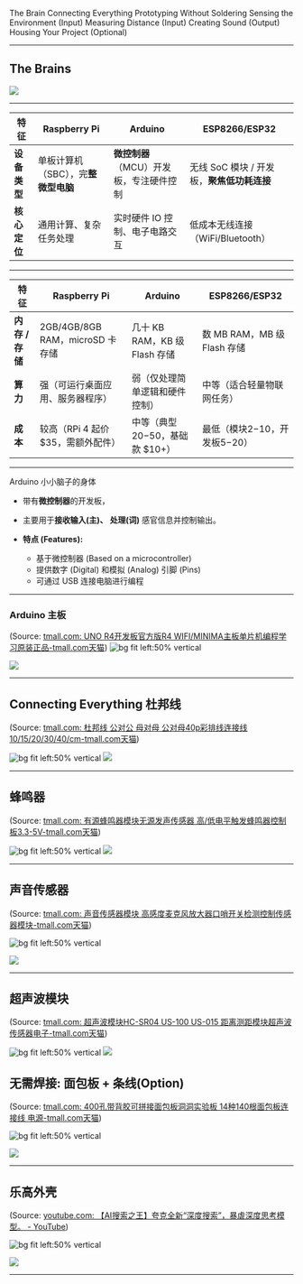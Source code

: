 The Brain
Connecting Everything
Prototyping Without Soldering
Sensing the Environment (Input)
Measuring Distance (Input)
Creating Sound (Output)
Housing Your Project (Optional)

****
## The Brains


![](https://i.imgur.com/P2wZIZJ.webp)

---



| **特征**   | **Raspberry Pi**          | **Arduino**                    | **ESP8266/ESP32**               |
| -------- | ------------------------- | ------------------------------ | ------------------------------- |
| **设备类型** | 单板计算机（SBC），完**整微型电脑**     | **微控制器**（MCU）开发板，专注硬件控制        | 无线 SoC 模块 / 开发板，**聚焦低功耗连接**     |
| **核心定位** | 通用计算、复杂任务处理               | 实时硬件 IO 控制、电子电路交互              | 低成本无线连接（WiFi/Bluetooth）         |

---


| **特征**      | **Raspberry Pi**            | **Arduino**             | **ESP8266/ESP32**      |
| ----------- | --------------------------- | ----------------------- | ---------------------- |
| **内存 / 存储** | 2GB/4GB/8GB RAM，microSD 卡存储 | 几十 KB RAM，KB 级 Flash 存储 | 数 MB RAM，MB 级 Flash 存储 |
| **算力**      | 强（可运行桌面应用、服务器程序）            | 弱（仅处理简单逻辑和硬件控制）         | 中等（适合轻量物联网任务）          |
| **成本**      | 较高（RPi 4 起价 $35，需额外配件）      | 中等（典型$20-$50，基础款 $10+）  | 最低（模块$2-$10，开发板$5-$20） |


---

Arduino 小小脑子的身体
- 带有**微控制器**的开发板，
- 主要用于**接收输入(主)、** **处理(词)** 感官信息并控制输出。


- **特点 (Features):**
    
    - 基于微控制器 (Based on a microcontroller)
    - 提供数字 (Digital) 和模拟 (Analog) 引脚 (Pins)
    - 可通过 USB 连接电脑进行编程

---



### Arduino 主板

(Source: [tmall.com: UNO R4开发板官方版R4 WIFI/MINIMA主板单片机编程学习原装正品-tmall.com天猫](https://detail.tmall.com/item.htm?id=857394342221&last_time=1746582114&pisk=gyosRd6mZjnE7IqAhPvUF9LUyaEb5p-zktwxExINHlE9c2MoG5JDSluQGXhQ6P7wjnwxgXvDIlr9c-hqtPI4blJjObG3_ikMSrdbjDuN05RgcxhzcQRy43kiIlqvaQSL2ppu2RITHszvvwE4hcpVEnkiIoqALsLrJAXbizAcB-FvdkebUSEY65Upd-wfkoFTk6QLeWEYD5UAJWebnRCOX5pCp8ylXOFY6JULh-yTDrhxppw09REYDft5fJJ_tA9id7XhTaTIQWsADDwpsSH1sgeiYRGUNAhvYHk0CPN-BWAogN4YlfasYh1uC2HStRGDqGqTlV38XmOWfkHo8feIMQ_b94iiczo6NaVtjSc7X2OdfoETFxar8KQ7TqHnAyi6zt2nbxngzuKl6SuEFmwjmIxINAhsyznO1gWG47M0nZ6QriwQap9CoZXCNktYD8PmoPe3LIJBdak0WJ2QKp9CoRzTKJoBdp_u6&scm=1007.13982.82927.0&spm=tbpc.mytb_footmark.item.goods&skuId=5833597182803))
![bg fit left:50% vertical](https://i.imgur.com/BthQJyy.webp)

![](https://i.imgur.com/imH9Jey.webp)



---
## Connecting Everything 杜邦线

(Source: [tmall.com: 杜邦线 公对公 母对母 公对母40p彩排线连接线10/15/20/30/40/cm-tmall.com天猫](https://detail.tmall.com/item.htm?id=607840828125&last_time=1746583874&pisk=gca-JzxU7sdRSN4-i7SDxPZRtK50piVrc8P6-vDkA-eYExYha4jEJJHYLYmoP7bQn8V1aYjF4JeYE51rE7M3pJeq3kDorv4qJWezpD5rKvMLKWZliNbga7uERJBGSNv_1j8beegIR6ijsffmNTI3jWuEROXMmeiPW2y5pLpyAnGj3XhBA2wIhxGKhXGSRJMjcfGMF2wQdxij6XlBP0TWhxMqsv9WRvNXGXhSNXG7dm1xOf0IdJi5MSG9niHeVAYLbBwFUB-OweY3kbn-pUD2Jq4DS0k1_x8pJ2NZ20VSHeTQuoxftkHOkKM0O5rIDyQyr2P0XJEQh6TIpoGTBf2llU3Qc-UtfSW9zYEbUy3obwdKMlFbez3dXQl0ySaZvzWJlYe4Gl0z5t8LCSVgzmzdBKMUqfujwoCBcYiC4A4gWvIeIAhHVsCvYHoSg3OfkYoc2U1qMAfmZH-EDilxIsB6YHoWIjHGihKeYmO5.&scm=1007.13982.82927.0&spm=tbpc.mytb_footmark.item.goods&skuId=5934822590035))

![bg fit left:50% vertical](https://i.imgur.com/PeNigh4.webp)
![](https://i.imgur.com/gCukPFi.webp)

---

## 蜂鸣器

(Source: [tmall.com: 有源蜂鸣器模块无源发声传感器 高/低电平触发蜂鸣器控制板3.3-5V-tmall.com天猫](https://detail.tmall.com/item.htm?id=716724305881&last_time=1746581862&pisk=gZsnRi4thCGf0WN9WGtQoRDW3caOOHtWe_nJw3dz7CR1pUR8R_Ylw1TPvHBdsgXd59n8RHLkq1R1p0UBvGvP_1tJT8tdZLSOZLKdqTikUT57dQeQW96BV3PYMgqAd9w4Uu-fx0JNQO92Ubz98CYSSuPYMoEY8A-utSC8qDvubKv24p8yUOyMUL9y4U8rQRvyeXurY_ygILJ-zD8yThlw3LtrTeJr_FJXFQuE40-aILAZY3-PahyMFfdKQBCPOGP_gOnKpUm1fpYHg9RFetjZAFuCICjAcGJhutXeP0oPjpYCVR2ItbxP89CMkwVmxnBFl_9VTXPHIMXcqZ5aXDxlQZSkbGPZBB7fIgxdY8EebMfhYFfrEVYFl6Q2SGFnfI7NITLG58gpwZ9PNEs8GDOFUtsfknqoEdbcQhjymVuqkOiWQ8IZP4TeCdAA8uEWxSxnsSegIq7X8d9UDR2iPvLeCdD_IR0VbeJ6Kbf..&scm=1007.13982.82927.0&spm=tbpc.mytb_footmark.item.goods))

![bg fit left:50% vertical](https://i.imgur.com/OEDhAwf.webp)
![](https://i.imgur.com/ke8vtci.webp)




---

## 声音传感器

(Source: [tmall.com: 声音传感器模块 高感度麦克风放大器口哨开关检测控制传感器模块-tmall.com天猫](https://detail.tmall.com/item.htm?id=719282707014&last_time=1746581860&pisk=ge1iJtwKPHi7qdEpp6O_Ey0XzXwdWCOXkihvDIK4LH-CWK-YCivcDM9V6CQOxsbOdNhYCCpDiM-CWje666YVYMOvbrOOmE5dmEdOiZGDuZSb5nU_pN_6GIr82sVR5NazuSR5id7eYFQEgAR4pB-3ivEY27FR5R86MwrRMSmtiFL-gIJw3v7eAEGwuiJ2YB-BlEowufz3-HTXux-w3HRezUGwgfJaTp86kc-q_IRe8HTDgnS2gyAeAElsZ2-O0G1UAu7K6VIU66TMI37wbZQOTk9ICwKn40fhz1-PwHcqg6Y1JmmpafPkYOBV6B5aY0OFP9Iw-QVmoeXl8C8Gc7G6_a7F3df0H4tfKwWJK9gT5efGrsYkLDzMc1IGid1z2XtNK61D69Eiwn9Vp1956klMaT_96tSUuj-cLESzIvkrewGX8rCEhx9wRexRQSFXsuAixuU3-YWWQeTawy4nhVpwRe0Q-yDPTd8BSmf..&scm=1007.13982.82927.0&spm=tbpc.mytb_footmark.item.goods))

![bg fit left:50% vertical](https://i.imgur.com/nvtsAY5.webp)

![](https://i.imgur.com/tjchRky.webp)



---

## 超声波模块



(Source: [tmall.com: 超声波模块HC-SR04 US-100 US-015 距离测距模块超声波传感器电子-tmall.com天猫](https://detail.tmall.com/item.htm?id=672226700979&last_time=1746581724&pisk=gk_mRiq-OLMCGkyJ2aTbx7c6T4ZJkET66O39BFpa4LJ5MhJTcOxGBTtNkECAENfAVs3TcEKMSTJ5MVEXkaANUTT935TAIC7RICLAS1gM_1W_GdFb2s1X5FyLpN4dGsNU_P8CoKozz_On7CrJ0LxsqPyLpyUL0b8gnJBTSqDgzBAe7I-w__Pk_COw7hJqU7Aw6xoZuOPuZCRtbq-w3UkyTCTZbq-w43RHOdJZ0qzzZCpruF8NQUPk1ftiaKBNhay7L_3xMpmGPIxDLsJV6s_r23ifNLqgbafFrp7pEVuNrI1-IYLEuyvPDG7vzZyrdU5C2tRk-PcMZMfyuIX_RqTVT_SwmNqtOdslaMKlVjFXZZfhSBxrUSv1ktbMcwyKPKSlPNYA2-0pChSRlH_YUqYFAsLAbTPZ7djy_gui4DodNVOz6aosfnRWZpI4WPT0KEDup7VoYMt2NIzLZ7msMnRWZbNuZD7y0QOmI&scm=1007.13982.82927.0&spm=tbpc.mytb_footmark.item.goods))

![bg fit left:50% vertical](https://i.imgur.com/yxXptN2.webp)
![](https://i.imgur.com/YbUfR4b.webp)

## 无需焊接: 面包板 + 条线(Option)


(Source: [tmall.com: 400孔带背胶可拼接面包板洞洞实验板 14种140根面包板连接线 电源-tmall.com天猫](https://detail.tmall.com/item.htm?id=677697976164&last_time=1746582000&pisk=gdTqJct4oNv7cdXAmU_aY0qOxJ_AzNkCsF61sCAGGtXDcCfG7LvsMtOiHd8NELPjHn617dJwQt6DcO_wQTOhht91olJwEBjxMG9bM3pBtrTjDNaNkNQidvgIRSdAWN2lKRvLMafO1101joblk16t1D3sRIdAWSyiO30Q_QSHQSqGIdblq65GSrXcjbSl_1_goG40q8XREN4cj1Xlq1fan-XDIu2lt6N0no40qafFtNfDINcyZTCNSOc_weYTU1sm1yRp1vyUiiBHiTzg87ClmrAufy4HHsj2366zN7TPgiWC2-xBweRHieCwWXqNQCtDh_pZ8Y7kuK8c4NuayZOeqKSy0AzP23ApSg--LkdpiK-hxE0rZdJk9HQDoAUfHhAkSTTm1PWHABQPwFM8oO-kjEsAW-DVaERe7hSP9RCu6pT90RqNm_CPdblPO_Wm0VjMU8rTXihAa9GcmlEOm91PdbJ3XlIvx_WIgQ1..&scm=1007.13982.82927.0&spm=tbpc.mytb_footmark.item.goods&skuId=4869826761300))

![bg fit left:50% vertical](https://i.imgur.com/O679DQd.webp)

![](https://i.imgur.com/xF080Pw.webp)



---

## 乐高外壳


(Source: [youtube.com:  【AI搜索之王】夸克全新“深度搜索”，暴虐深度思考模型。 - YouTube](https://youtu.be/zNczKxMki0E?t=398))

![bg fit left:50% vertical](https://i.imgur.com/l1NjNw4.webp)

![](https://i.imgur.com/XYctMu8.webp)




---

